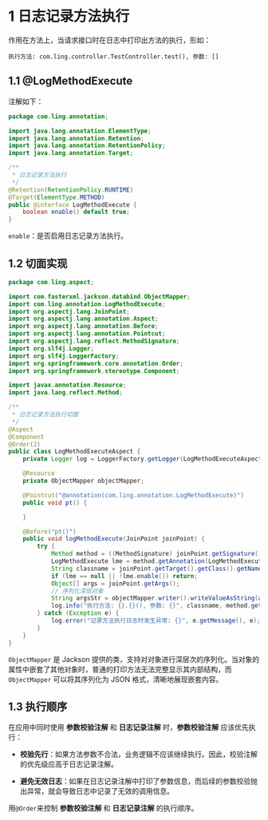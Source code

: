 # 1 日志记录方法执行

作用在方法上，当请求接口时在日志中打印出方法的执行，形如：

```
执行方法: com.ling.controller.TestController.test(), 参数: []
```

## 1.1 @LogMethodExecute

注解如下：

```java
package com.ling.annotation;

import java.lang.annotation.ElementType;
import java.lang.annotation.Retention;
import java.lang.annotation.RetentionPolicy;
import java.lang.annotation.Target;

/**
 * 日志记录方法执行
 */
@Retention(RetentionPolicy.RUNTIME)
@Target(ElementType.METHOD)
public @interface LogMethodExecute {
    boolean enable() default true;
}

```

`enable`：是否启用日志记录方法执行。

## 1.2 切面实现

```java
package com.ling.aspect;

import com.fasterxml.jackson.databind.ObjectMapper;
import com.ling.annotation.LogMethodExecute;
import org.aspectj.lang.JoinPoint;
import org.aspectj.lang.annotation.Aspect;
import org.aspectj.lang.annotation.Before;
import org.aspectj.lang.annotation.Pointcut;
import org.aspectj.lang.reflect.MethodSignature;
import org.slf4j.Logger;
import org.slf4j.LoggerFactory;
import org.springframework.core.annotation.Order;
import org.springframework.stereotype.Component;

import javax.annotation.Resource;
import java.lang.reflect.Method;

/**
 * 日志记录方法执行切面
 */
@Aspect
@Component
@Order(2)
public class LogMethodExecuteAspect {
    private Logger log = LoggerFactory.getLogger(LogMethodExecuteAspect.class);

    @Resource
    private ObjectMapper objectMapper;

    @Pointcut("@annotation(com.ling.annotation.LogMethodExecute)")
    public void pt() {

    }

    @Before("pt()")
    public void logMethodExecute(JoinPoint joinPoint) {
        try {
            Method method = ((MethodSignature) joinPoint.getSignature()).getMethod();
            LogMethodExecute lme = method.getAnnotation(LogMethodExecute.class);
            String classname = joinPoint.getTarget().getClass().getName();
            if (lme == null || !lme.enable()) return;
            Object[] args = joinPoint.getArgs();
            // 序列化深层对象
            String argsStr = objectMapper.writer().writeValueAsString(args);
            log.info("执行方法: {}.{}(), 参数: {}", classname, method.getName(), argsStr);
        } catch (Exception e) {
            log.error("记录方法执行日志时发生异常: {}", e.getMessage(), e);
        }
    }
}
```

`ObjectMapper` 是 Jackson 提供的类，支持对对象进行深层次的序列化。当对象的属性中嵌套了其他对象时，普通的打印方法无法完整显示其内部结构，而 `ObjectMapper` 可以将其序列化为 JSON 格式，清晰地展现嵌套内容。

## 1.3 执行顺序

在应用中同时使用 **参数校验注解** 和 **日志记录注解** 时，**参数校验注解** 应该优先执行：

- **校验先行**：如果方法参数不合法，业务逻辑不应该继续执行。因此，校验注解的优先级应高于日志记录注解。

- **避免无效日志**：如果在日志记录注解中打印了参数信息，而后续的参数校验抛出异常，就会导致日志中记录了无效的调用信息。

用`@Order`来控制 **参数校验注解** 和 **日志记录注解** 的执行顺序。